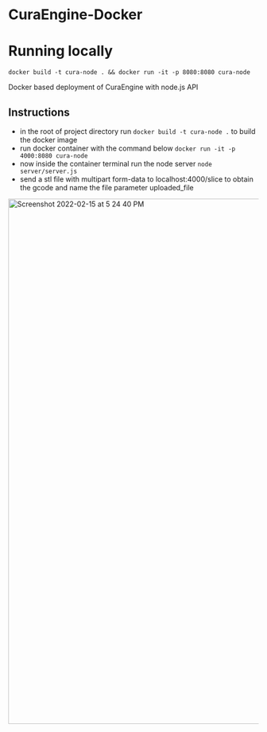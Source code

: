 # CuraEngine-Docker

# Running locally
```
docker build -t cura-node . && docker run -it -p 8080:8080 cura-node
```

Docker based deployment of CuraEngine with node.js API

## Instructions
- in the root of project directory run ```docker build -t cura-node .``` to build the docker image
- run docker container with the command below
```docker run -it -p 4000:8080 cura-node```
- now inside the container terminal run the node server
```node server/server.js```
- send a stl file with multipart form-data to localhost:4000/slice to obtain the gcode and name the file parameter uploaded_file
<img width="1055" alt="Screenshot 2022-02-15 at 5 24 40 PM" src="https://user-images.githubusercontent.com/58210877/154057304-dcb6683a-db76-4188-96ac-8f97cebcd3a9.png">

